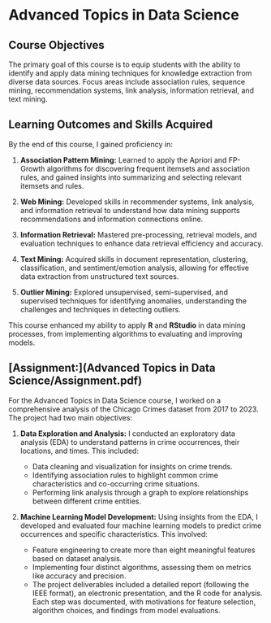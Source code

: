 # Advanced Topics in Data Science

## Course Objectives

The primary goal of this course is to equip students with the ability to identify and apply data mining techniques for knowledge extraction from diverse data sources. Focus areas include association rules, sequence mining, recommendation systems, link analysis, information retrieval, and text mining.

## Learning Outcomes and Skills Acquired

By the end of this course, I gained proficiency in:

1. **Association Pattern Mining:**
Learned to apply the Apriori and FP-Growth algorithms for discovering frequent itemsets and association rules, and gained insights into summarizing and selecting relevant itemsets and rules.

2. **Web Mining:**
Developed skills in recommender systems, link analysis, and information retrieval to understand how data mining supports recommendations and information connections online.

3. **Information Retrieval:**
Mastered pre-processing, retrieval models, and evaluation techniques to enhance data retrieval efficiency and accuracy.

4. **Text Mining:**
Acquired skills in document representation, clustering, classification, and sentiment/emotion analysis, allowing for effective data extraction from unstructured text sources.

5. **Outlier Mining:**
Explored unsupervised, semi-supervised, and supervised techniques for identifying anomalies, understanding the challenges and techniques in detecting outliers.

This course enhanced my ability to apply **R** and **RStudio** in data mining processes, from implementing algorithms to evaluating and improving models.

## [Assignment:](Advanced Topics in Data Science/Assignment.pdf)

For the Advanced Topics in Data Science course, I worked on a comprehensive analysis of the Chicago Crimes dataset from 2017 to 2023. The project had two main objectives:

1. **Data Exploration and Analysis:** I conducted an exploratory data analysis (EDA) to understand patterns in crime occurrences, their locations, and times. This included:

   - Data cleaning and visualization for insights on crime trends.
   - Identifying association rules to highlight common crime characteristics and co-occurring crime situations.
   - Performing link analysis through a graph to explore relationships between different crime entities.

2. **Machine Learning Model Development:** Using insights from the EDA, I developed and evaluated four machine learning models to predict crime occurrences and specific characteristics. This involved:

   - Feature engineering to create more than eight meaningful features based on dataset analysis.
   - Implementing four distinct algorithms, assessing them on metrics like accuracy and precision.
   - The project deliverables included a detailed report (following the IEEE format), an electronic presentation, and the R code for analysis. Each step was documented, with motivations for feature selection, algorithm choices, and findings from model evaluations.
